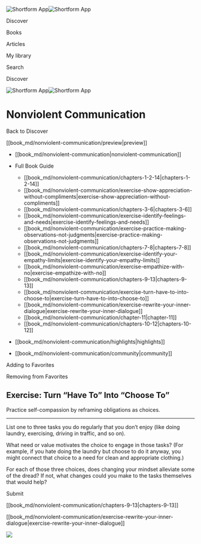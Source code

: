 ![Shortform App](/img/logo.36a2399e.svg)![Shortform App](/img/logo-dark.70c1b072.svg)

Discover

Books

Articles

My library

Search

Discover

![Shortform App](/img/logo.36a2399e.svg)![Shortform App](/img/logo-dark.70c1b072.svg)

# Nonviolent Communication

Back to Discover

[[book_md/nonviolent-communication/preview|preview]]

  * [[book_md/nonviolent-communication|nonviolent-communication]]
  * Full Book Guide

    * [[book_md/nonviolent-communication/chapters-1-2-14|chapters-1-2-14]]
    * [[book_md/nonviolent-communication/exercise-show-appreciation-without-compliments|exercise-show-appreciation-without-compliments]]
    * [[book_md/nonviolent-communication/chapters-3-6|chapters-3-6]]
    * [[book_md/nonviolent-communication/exercise-identify-feelings-and-needs|exercise-identify-feelings-and-needs]]
    * [[book_md/nonviolent-communication/exercise-practice-making-observations-not-judgments|exercise-practice-making-observations-not-judgments]]
    * [[book_md/nonviolent-communication/chapters-7-8|chapters-7-8]]
    * [[book_md/nonviolent-communication/exercise-identify-your-empathy-limits|exercise-identify-your-empathy-limits]]
    * [[book_md/nonviolent-communication/exercise-empathize-with-no|exercise-empathize-with-no]]
    * [[book_md/nonviolent-communication/chapters-9-13|chapters-9-13]]
    * [[book_md/nonviolent-communication/exercise-turn-have-to-into-choose-to|exercise-turn-have-to-into-choose-to]]
    * [[book_md/nonviolent-communication/exercise-rewrite-your-inner-dialogue|exercise-rewrite-your-inner-dialogue]]
    * [[book_md/nonviolent-communication/chapter-11|chapter-11]]
    * [[book_md/nonviolent-communication/chapters-10-12|chapters-10-12]]
  * [[book_md/nonviolent-communication/highlights|highlights]]
  * [[book_md/nonviolent-communication/community|community]]



Adding to Favorites 

Removing from Favorites 

## Exercise: Turn “Have To” Into “Choose To”

Practice self-compassion by reframing obligations as choices.

* * *

List one to three tasks you do regularly that you don’t enjoy (like doing laundry, exercising, driving in traffic, and so on).

What need or value motivates the choice to engage in those tasks? (For example, if you hate doing the laundry but choose to do it anyway, you might connect that choice to a need for clean and appropriate clothing.)

For each of those three choices, does changing your mindset alleviate some of the dread? If not, what changes could you make to the tasks themselves that would help?

Submit 

[[book_md/nonviolent-communication/chapters-9-13|chapters-9-13]]

[[book_md/nonviolent-communication/exercise-rewrite-your-inner-dialogue|exercise-rewrite-your-inner-dialogue]]

![](https://bat.bing.com/action/0?ti=56018282&Ver=2&mid=255aedbd-e00f-4647-a05b-7b939217c0f5&sid=f30c5e70639211ee87d33f0876d93783&vid=f30c9700639211eeb3a75d830392c94f&vids=0&msclkid=N&pi=0&lg=en-US&sw=800&sh=600&sc=24&nwd=1&tl=Shortform%20%7C%20Book&p=https%3A%2F%2Fwww.shortform.com%2Fapp%2Fbook%2Fnonviolent-communication%2Fexercise-turn-have-to-into-choose-to&r=&lt=367&evt=pageLoad&sv=1&rn=562411)
